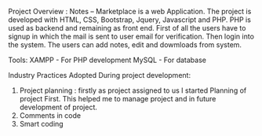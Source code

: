 Project Overview :
Notes – Marketplace is a web Application. The project is developed with HTML, CSS, Bootstrap, Jquery, Javascript and PHP. PHP is used as backend and remaining as front end. First of all the users have to signup in which the mail is sent to user email for verification. Then login into the system. The users can add notes, edit and dowmloads from system.

Tools:
XAMPP - For PHP development
MySQL - For database

Industry Practices Adopted During project development:
1) Project planning : firstly as project assigned to us I started Planning of project First. This helped me to manage project and in future development of project.
2) Comments in code 
3) Smart coding